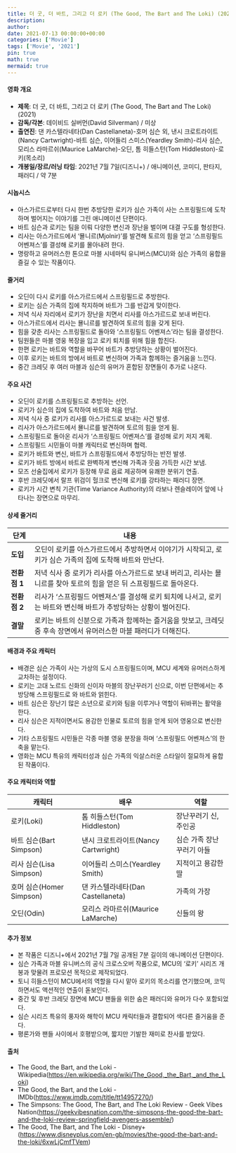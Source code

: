 ```yaml
---
title: 더 굿, 더 바트, 그리고 더 로키 (The Good, The Bart and The Loki) (2021)
description: 
author: 
date: 2021-07-13 00:00:00+00:00
categories: ['Movie']
tags: ['Movie', '2021']
pin: true
math: true
mermaid: true
---
```

#### 영화 개요

- **제목**: 더 굿, 더 바트, 그리고 더 로키 (The Good, The Bart and The Loki) (2021)  
- **감독/각본**: 데이비드 실버먼(David Silverman) / 미상  
- **출연진**: 댄 카스텔라네타(Dan Castellaneta)-호머 심슨 외, 낸시 크로트라이트(Nancy Cartwright)-바트 심슨, 이어들리 스미스(Yeardley Smith)-리사 심슨, 모리스 라마르쉬(Maurice LaMarche)-오딘, 톰 히들스턴(Tom Hiddleston)-로키(목소리)  
- **개봉일/장르/러닝 타임**: 2021년 7월 7일(디즈니+) / 애니메이션, 코미디, 판타지, 패러디 / 약 7분  

#### 시놉시스

- 아스가르드로부터 다시 한번 추방당한 로키가 심슨 가족이 사는 스프링필드에 도착하며 벌어지는 이야기를 그린 애니메이션 단편이다.  
- 바트 심슨과 로키는 팀을 이뤄 다양한 변신과 장난을 벌이며 대결 구도를 형성한다.  
- 리사는 아스가르드에서 ‘묠니르(Mjolnir)’를 발견해 토르의 힘을 얻고 ‘스프링필드 어벤져스’를 결성해 로키를 몰아내려 한다.  
- 명랑하고 유머러스한 톤으로 마블 시네마틱 유니버스(MCU)와 심슨 가족의 융합을 즐길 수 있는 작품이다.  

#### 줄거리

- 오딘이 다시 로키를 아스가르드에서 스프링필드로 추방한다.  
- 로키는 심슨 가족의 집에 착지하며 바트가 그를 반갑게 맞이한다.  
- 저녁 식사 자리에서 로키가 장난을 치면서 리사를 아스가르드로 보내 버린다.  
- 아스가르드에서 리사는 묠니르를 발견하여 토르의 힘을 갖게 된다.  
- 힘을 갖춘 리사는 스프링필드로 돌아와 ‘스프링필드 어벤져스’라는 팀을 결성한다.  
- 팀원들은 마블 영웅 복장을 입고 로키 퇴치를 위해 힘을 합친다.  
- 한편 로키는 바트와 역할을 바꾸어 바트가 추방당하는 상황이 벌어진다.  
- 이후 로키는 바트의 방에서 바트로 변신하며 가족과 함께하는 즐거움을 느낀다.  
- 중간 크레딧 후 여러 마블과 심슨의 유머가 혼합된 장면들이 추가로 나온다.  

#### 주요 사건

- 오딘이 로키를 스프링필드로 추방하는 선언.  
- 로키가 심슨의 집에 도착하여 바트와 처음 만남.  
- 저녁 식사 중 로키가 리사를 아스가르드로 보내는 사건 발생.  
- 리사가 아스가르드에서 묠니르를 발견하며 토르의 힘을 얻게 됨.  
- 스프링필드로 돌아온 리사가 ‘스프링필드 어벤져스’를 결성해 로키 저지 계획.  
- 스프링필드 시민들이 마블 캐릭터로 변신하며 협력.  
- 로키가 바트와 변신, 바트가 스프링필드에서 추방당하는 반전 발생.  
- 로키가 바트 방에서 바트로 완벽하게 변신해 가족과 웃음 가득한 시간 보냄.  
- 모즈 선술집에서 로키가 등장해 무료 음료 제공하며 유쾌한 분위기 연출.  
- 후반 크레딧에서 랄프 위검이 헐크로 변신해 로키를 강타하는 패러디 장면.  
- 로키가 시간 변칙 기관(Time Variance Authority)의 라보나 렌슬레이어 앞에 나타나는 장면으로 마무리.  

#### 상세 줄거리

| **단계**       | **내용** |
|----------------|----------|
| **도입**       | 오딘이 로키를 아스가르드에서 추방하면서 이야기가 시작되고, 로키가 심슨 가족의 집에 도착해 바트와 만난다. |
| **전환점 1**   | 저녁 식사 중 로키가 리사를 아스가르드로 보내 버리고, 리사는 묠니르를 찾아 토르의 힘을 얻은 뒤 스프링필드로 돌아온다. |
| **전환점 2**   | 리사가 ‘스프링필드 어벤져스’를 결성해 로키 퇴치에 나서고, 로키는 바트와 변신해 바트가 추방당하는 상황이 벌어진다. |
| **결말**       | 로키는 바트의 신분으로 가족과 함께하는 즐거움을 맛보고, 크레딧 중 후속 장면에서 유머러스한 마블 패러디가 더해진다. |

#### 배경과 주요 캐릭터

- 배경은 심슨 가족이 사는 가상의 도시 스프링필드이며, MCU 세계와 유머러스하게 교차하는 설정이다.  
- 로키는 고대 노르드 신화의 신이자 마블의 장난꾸러기 신으로, 이번 단편에서는 추방당해 스프링필드로 와 바트와 얽힌다.  
- 바트 심슨은 장난기 많은 소년으로 로키와 팀을 이루거나 역할이 뒤바뀌는 활약을 한다.  
- 리사 심슨은 지적이면서도 용감한 인물로 토르의 힘을 얻게 되어 영웅으로 변신한다.  
- 기타 스프링필드 시민들은 각종 마블 영웅 분장을 하며 ‘스프링필드 어벤져스’의 한 축을 맡는다.  
- 영화는 MCU 특유의 캐릭터성과 심슨 가족의 익살스러운 스타일이 절묘하게 융합된 작품이다.  

#### 주요 캐릭터와 역할

| **캐릭터**       | **배우**              | **역할**                  |
|------------------|-----------------------|---------------------------|
| 로키(Loki)       | 톰 히들스턴(Tom Hiddleston) | 장난꾸러기 신, 주인공     |
| 바트 심슨(Bart Simpson) | 낸시 크로트라이트(Nancy Cartwright) | 심슨 가족 장난꾸러기 아들 |
| 리사 심슨(Lisa Simpson) | 이어들리 스미스(Yeardley Smith) | 지적이고 용감한 딸        |
| 호머 심슨(Homer Simpson) | 댄 카스텔라네타(Dan Castellaneta) | 가족의 가장                 |
| 오딘(Odin)        | 모리스 라마르쉬(Maurice LaMarche) | 신들의 왕                 |

#### 추가 정보

- 본 작품은 디즈니+에서 2021년 7월 7일 공개된 7분 길이의 애니메이션 단편이다.  
- 심슨 가족과 마블 유니버스의 공식 크로스오버 작품으로, MCU의 ‘로키’ 시리즈 개봉과 맞물려 프로모션 목적으로 제작되었다.  
- 토니 히들스턴이 MCU에서의 역할을 다시 맡아 로키의 목소리를 연기했으며, 코믹하면서도 액션적인 연출이 돋보인다.  
- 중간 및 후반 크레딧 장면에 MCU 팬들을 위한 숨은 패러디와 유머가 다수 포함되었다.  
- 심슨 시리즈 특유의 풍자와 해학이 MCU 캐릭터들과 결합되어 색다른 즐거움을 준다.  
- 평론가와 팬들 사이에서 호평받으며, 짧지만 기발한 재미로 찬사를 받았다.  

#### 출처

- The Good, the Bart, and the Loki - Wikipedia(https://en.wikipedia.org/wiki/The_Good,_the_Bart,_and_the_Loki)  
- The Good, the Bart, and the Loki - IMDb(https://www.imdb.com/title/tt14957270/)  
- The Simpsons: The Good, The Bart, and The Loki Review - Geek Vibes Nation(https://geekvibesnation.com/the-simpsons-the-good-the-bart-and-the-loki-review-springfield-avengers-assemble/)  
- The Good, The Bart, and The Loki - Disney+(https://www.disneyplus.com/en-gb/movies/the-good-the-bart-and-the-loki/6xwLjCmfTVem)
